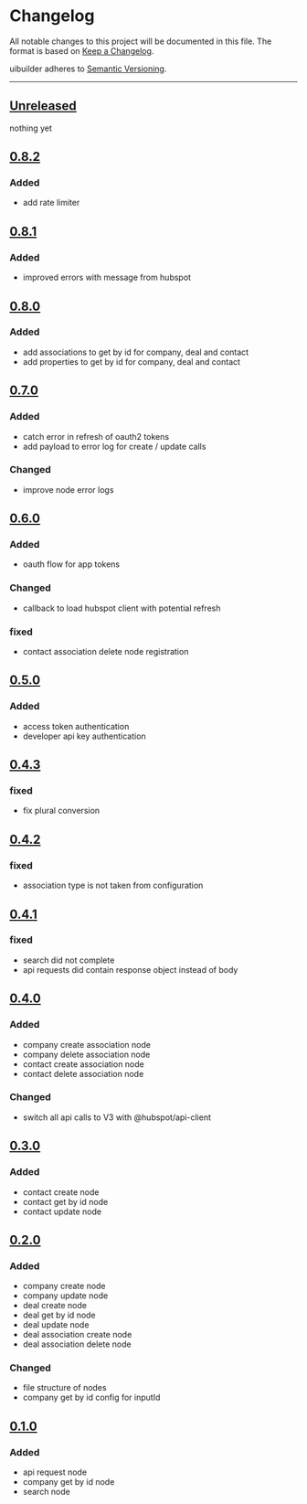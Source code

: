# Changelog

All notable changes to this project will be documented in this file. The format is based on [Keep a Changelog](https://keepachangelog.com/en/1.0.0/).

uibuilder adheres to [Semantic Versioning](https://semver.org/spec/v2.0.0.html).

----

## [Unreleased](https://github.com/tucan-ai/node-red-contrib-hubspot/compare/v0.8.1...main)

nothing yet

## [0.8.2](https://github.com/tucan-ai/node-red-contrib-hubspot/releases/tag/v0.8.2)

### Added

* add rate limiter

## [0.8.1](https://github.com/tucan-ai/node-red-contrib-hubspot/releases/tag/v0.8.1)

### Added

* improved errors with message from hubspot

## [0.8.0](https://github.com/tucan-ai/node-red-contrib-hubspot/releases/tag/v0.8.0)

### Added

* add associations to get by id for company, deal and contact
* add properties to get by id for company, deal and contact

## [0.7.0](https://github.com/tucan-ai/node-red-contrib-hubspot/releases/tag/v0.7.0)

### Added

* catch error in refresh of oauth2 tokens
* add payload to error log for create / update calls

### Changed

* improve node error logs

## [0.6.0](https://github.com/tucan-ai/node-red-contrib-hubspot/releases/tag/v0.6.0)

### Added

* oauth flow for app tokens

### Changed

* callback to load hubspot client with potential refresh

### fixed

* contact association delete node registration

## [0.5.0](https://github.com/tucan-ai/node-red-contrib-hubspot/releases/tag/v0.5.0)

### Added

* access token authentication
* developer api key authentication

## [0.4.3](https://github.com/tucan-ai/node-red-contrib-hubspot/releases/tag/v0.4.3)

### fixed

* fix plural conversion

## [0.4.2](https://github.com/tucan-ai/node-red-contrib-hubspot/releases/tag/v0.4.2)

### fixed

* association type is not taken from configuration

## [0.4.1](https://github.com/tucan-ai/node-red-contrib-hubspot/releases/tag/v0.4.1)

### fixed

* search did not complete
* api requests did contain response object instead of body

## [0.4.0](https://github.com/tucan-ai/node-red-contrib-hubspot/releases/tag/v0.4.0)

### Added

* company create association node
* company delete association node
* contact create association node
* contact delete association node

### Changed

* switch all api calls to V3 with @hubspot/api-client

## [0.3.0](https://github.com/tucan-ai/node-red-contrib-hubspot/releases/tag/v0.3.0)

### Added

* contact create node
* contact get by id node
* contact update node

## [0.2.0](https://github.com/tucan-ai/node-red-contrib-hubspot/releases/tag/v0.2.0)

### Added

* company create node
* company update node
* deal create node
* deal get by id node
* deal update node
* deal association create node
* deal association delete node

### Changed

* file structure of nodes
* company get by id config for inputId

## [0.1.0](https://github.com/tucan-ai/node-red-contrib-hubspot/releases/tag/v0.1.0)

### Added

* api request node
* company get by id node
* search node
